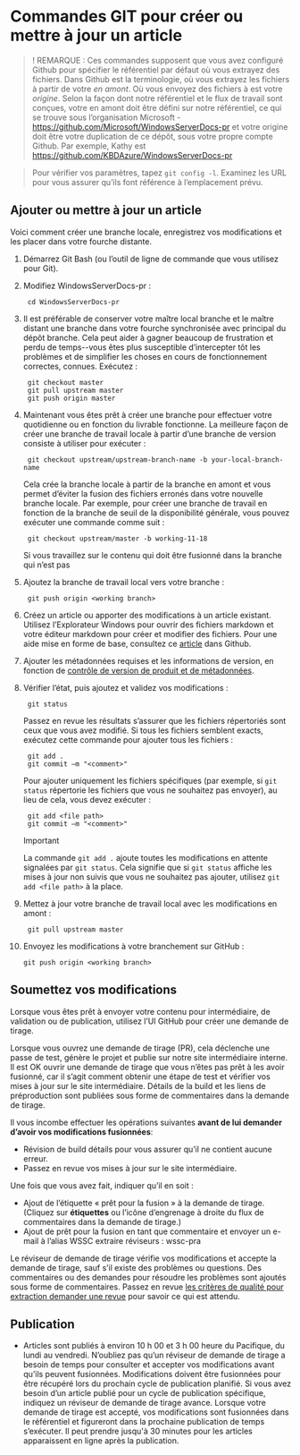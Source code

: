 <properties pageTitle="Commandes GIT pour créer un nouvel article ou la mise à jour un article existant" description="Étapes pour créer et mettre à jour un article dans WindowsServerDocs-pr." metaKeywords="" services="" solutions="" documentationCenter="" authors="Kathy Davies" videoId="" scriptId="" manager="dongill" />

<tags ms.service="contributor-guide" ms.devlang="" ms.topic="article" ms.tgt_pltfrm="" ms.workload="" ms.date="08/24/16" ms.author="kathydav" />

# <a name="git-commands-to-create-or-update-an-article"></a>Commandes GIT pour créer ou mettre à jour un article

>! REMARQUE : Ces commandes supposent que vous avez configuré Github pour spécifier le référentiel par défaut où vous extrayez des fichiers. Dans Github est la terminologie, où vous extrayez les fichiers à partir de votre *en amont*. Où vous envoyez des fichiers à est votre *origine*. Selon la façon dont notre référentiel et le flux de travail sont conçues, votre en amont doit être défini sur notre référentiel, ce qui se trouve sous l’organisation Microsoft - https://github.com/Microsoft/WindowsServerDocs-pr et votre origine doit être votre duplication de ce dépôt, sous votre propre compte Github. Par exemple, Kathy est https://github.com/KBDAzure/WindowsServerDocs-pr 

>Pour vérifier vos paramètres, tapez ```git config -l```. Examinez les URL pour vous assurer qu’ils font référence à l’emplacement prévu.

## <a name="add-or-update-an-article"></a>Ajouter ou mettre à jour un article

Voici comment créer une branche locale, enregistrez vos modifications et les placer dans votre fourche distante.

1. Démarrez Git Bash (ou l’outil de ligne de commande que vous utilisez pour Git).

2. Modifiez WindowsServerDocs-pr :

        cd WindowsServerDocs-pr

3. Il est préférable de conserver votre maître local branche et le maître distant une branche dans votre fourche synchronisée avec principal du dépôt branche. Cela peut aider à gagner beaucoup de frustration et perdu de temps--vous êtes plus susceptible d’intercepter tôt les problèmes et de simplifier les choses en cours de fonctionnement correctes, connues. Exécutez :

        git checkout master
        git pull upstream master
        git push origin master

4. Maintenant vous êtes prêt à créer une branche pour effectuer votre quotidienne ou en fonction du livrable fonctionne. La meilleure façon de créer une branche de travail locale à partir d’une branche de version consiste à utiliser pour exécuter :

        git checkout upstream/upstream-branch-name -b your-local-branch-name

   Cela crée la branche locale à partir de la branche en amont et vous permet d’éviter la fusion des fichiers erronés dans votre nouvelle branche locale. Par exemple, pour créer une branche de travail en fonction de la branche de seuil de la disponibilité générale, vous pouvez exécuter une commande comme suit :
      
        git checkout upstream/master -b working-11-18

   Si vous travaillez sur le contenu qui doit être fusionné dans la branche qui n’est pas         

5. Ajoutez la branche de travail local vers votre branche :

        git push origin <working branch>

6. Créez un article ou apporter des modifications à un article existant. Utilisez l’Explorateur Windows pour ouvrir des fichiers markdown et votre éditeur markdown pour créer et modifier des fichiers. Pour une aide mise en forme de base, consultez ce [article](https://help.github.com/articles/getting-started-with-writing-and-formatting-on-github/) dans Github.

7. Ajouter les métadonnées requises et les informations de version, en fonction de [contrôle de version de produit et de métadonnées](metadata-OSversioning-and-trademarks.md).

8. Vérifier l’état, puis ajoutez et validez vos modifications :

        git status

   Passez en revue les résultats s’assurer que les fichiers répertoriés sont ceux que vous avez modifié. Si tous les fichiers semblent exacts, exécutez cette commande pour ajouter tous les fichiers :

        git add .
        git commit –m "<comment>"

   Pour ajouter uniquement les fichiers spécifiques (par exemple, si ```git status``` répertorie les fichiers que vous ne souhaitez pas envoyer), au lieu de cela, vous devez exécuter :

        git add <file path>
        git commit –m "<comment>"

   >[!IMPORTANT]
   >La commande ```git add .``` ajoute toutes les modifications en attente signalées par ```git status```. Cela signifie que si ```git status``` affiche les mises à jour non suivis que vous ne souhaitez pas ajouter, utilisez ```git add <file path>``` à la place.  

9. Mettez à jour votre branche de travail local avec les modifications en amont :

        git pull upstream master

10. Envoyez les modifications à votre branchement sur GitHub :

        git push origin <working branch>

## <a name="submit-your-changes"></a>Soumettez vos modifications

Lorsque vous êtes prêt à envoyer votre contenu pour intermédiaire, de validation ou de publication, utilisez l’UI GitHub pour créer une demande de tirage. 

Lorsque vous ouvrez une demande de tirage (PR), cela déclenche une passe de test, génère le projet et publie sur notre site intermédiaire interne. Il est OK ouvrir une demande de tirage que vous n’êtes pas prêt à les avoir fusionné, car il s’agit comment obtenir une étape de test et vérifier vos mises à jour sur le site intermédiaire. Détails de la build et les liens de préproduction sont publiées sous forme de commentaires dans la demande de tirage. 

Il vous incombe effectuer les opérations suivantes **avant de lui demander d’avoir vos modifications fusionnées**:
  - Révision de build détails pour vous assurer qu’il ne contient aucune erreur. 
  - Passez en revue vos mises à jour sur le site intermédiaire.

Une fois que vous avez fait, indiquer qu’il en soit :
- Ajout de l’étiquette « prêt pour la fusion » à la demande de tirage. \(Cliquez sur **étiquettes** ou l’icône d’engrenage à droite du flux de commentaires dans la demande de tirage.)
- Ajout de prêt pour la fusion en tant que commentaire et envoyer un e-mail à l’alias WSSC extraire réviseurs : wssc-pra

Le réviseur de demande de tirage vérifie vos modifications et accepte la demande de tirage, sauf s’il existe des problèmes ou questions. Des commentaires ou des demandes pour résoudre les problèmes sont ajoutés sous forme de commentaires. Passez en revue [les critères de qualité pour extraction demander une revue](contributor-guide-pr-criteria.md) pour savoir ce qui est attendu.

## <a name="publishing"></a>Publication

- Articles sont publiés à environ 10 h 00 et 3 h 00 heure du Pacifique, du lundi au vendredi. N’oubliez pas qu’un réviseur de demande de tirage a besoin de temps pour consulter et accepter vos modifications avant qu’ils peuvent fusionnées. Modifications doivent être fusionnées pour être récupéré lors du prochain cycle de publication planifié. Si vous avez besoin d’un article publié pour un cycle de publication spécifique, indiquez un réviseur de demande de tirage avance. Lorsque votre demande de tirage est accepté, vos modifications sont fusionnées dans le référentiel et figureront dans la prochaine publication de temps s’exécuter. Il peut prendre jusqu'à 30 minutes pour les articles apparaissent en ligne après la publication. 

